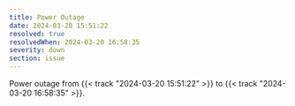 ```yaml
---
title: Power Outage
date: 2024-03-20 15:51:22
resolved: true
resolvedWhen: 2024-03-20 16:58:35
severity: down
section: issue
---
```


Power outage from {{< track "2024-03-20 15:51:22" >}} to {{< track "2024-03-20 16:58:35" >}}.

